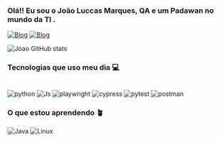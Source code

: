 ### Olá!! Eu sou o João Luccas Marques, QA e um Padawan no mundo da TI .

[![Blog](https://img.shields.io/badge/LinkedIn-0077B5?style=for-the-badge&logo=linkedin&logoColor=white)](https://www.linkedin.com/in/joaoluccasm/)
[![Blog](https://img.shields.io/badge/Instagram-E4405F?style=for-the-badge&logo=instagram&logoColor=white)](https://www.instagram.com/joaolu2cas/)

![Joao GitHub stats](https://github-readme-stats.vercel.app/api?username=JoaoLu2cas&show_icons=true&theme=dracula)

### Tecnologias que uso meu dia 💻
<div style="display: inline_block"></br>
<img align="center" alt="python" src="https://img.shields.io/badge/Python-14354C?style=for-the-badge&logo=python&logoColor=white"/>
<img align="center" alt="Js" src="https://img.shields.io/badge/JavaScript-F7DF1E?style=for-the-badge&logo=javascript&logoColor=black"/>
<img align="center" alt="playwright" src="https://img.shields.io/badge/-playwright-%232EAD33?style=for-the-badge&logo=playwright&logoColor=white"/>
<img align="center" alt="cypress" src="https://img.shields.io/badge/-cypress-%23E5E5E5?style=for-the-badge&logo=cypress&logoColor=058a5e"/>
<img align="center" alt="pytest" src="https://img.shields.io/badge/pytest-%23ffffff.svg?style=for-the-badge&logo=pytest&logoColor=2f9fe3"/>
<img align="center" alt="postman" src="https://img.shields.io/badge/Postman-FF6C37?style=for-the-badge&logo=postman&logoColor=white"/>

</div>


### O que estou aprendendo 🪴

![Java](https://img.shields.io/badge/java-%23ED8B00.svg?style=for-the-badge&logo=openjdk&logoColor=white)
![Linux](https://img.shields.io/badge/Linux-FCC624?style=for-the-badge&logo=linux&logoColor=black)
